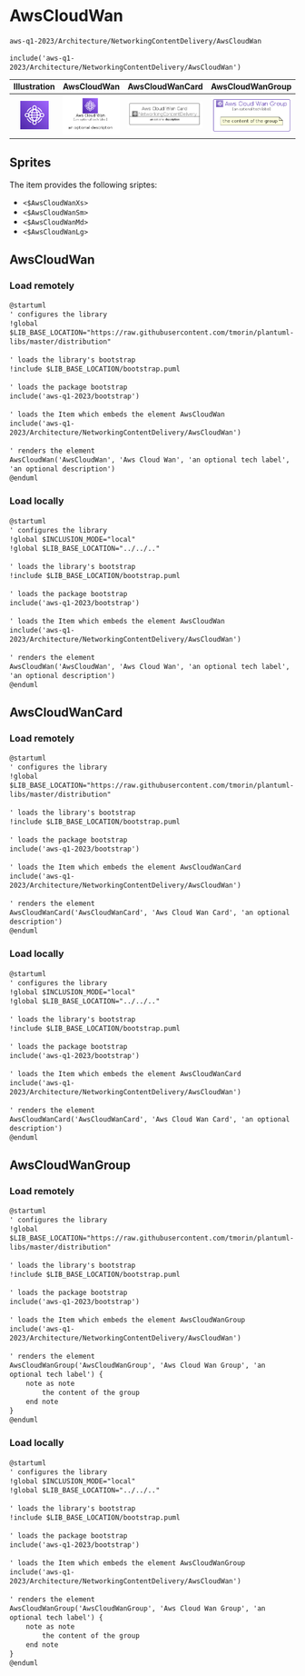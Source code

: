 # AwsCloudWan


```text
aws-q1-2023/Architecture/NetworkingContentDelivery/AwsCloudWan
```

```text
include('aws-q1-2023/Architecture/NetworkingContentDelivery/AwsCloudWan')
```



| Illustration | AwsCloudWan | AwsCloudWanCard | AwsCloudWanGroup |
| :---: | :---: | :---: | :---: |
| ![illustration for Illustration](../../../aws-q1-2023/Architecture/NetworkingContentDelivery/AwsCloudWan.png) | ![illustration for AwsCloudWan](../../../aws-q1-2023/Architecture/NetworkingContentDelivery/AwsCloudWan.Local.png) | ![illustration for AwsCloudWanCard](../../../aws-q1-2023/Architecture/NetworkingContentDelivery/AwsCloudWanCard.Local.png) | ![illustration for AwsCloudWanGroup](../../../aws-q1-2023/Architecture/NetworkingContentDelivery/AwsCloudWanGroup.Local.png) |



## Sprites
The item provides the following sriptes:

- `<$AwsCloudWanXs>`
- `<$AwsCloudWanSm>`
- `<$AwsCloudWanMd>`
- `<$AwsCloudWanLg>`





## AwsCloudWan

### Load remotely
```plantuml
@startuml
' configures the library
!global $LIB_BASE_LOCATION="https://raw.githubusercontent.com/tmorin/plantuml-libs/master/distribution"

' loads the library's bootstrap
!include $LIB_BASE_LOCATION/bootstrap.puml

' loads the package bootstrap
include('aws-q1-2023/bootstrap')

' loads the Item which embeds the element AwsCloudWan
include('aws-q1-2023/Architecture/NetworkingContentDelivery/AwsCloudWan')

' renders the element
AwsCloudWan('AwsCloudWan', 'Aws Cloud Wan', 'an optional tech label', 'an optional description')
@enduml
```

### Load locally
```plantuml
@startuml
' configures the library
!global $INCLUSION_MODE="local"
!global $LIB_BASE_LOCATION="../../.."

' loads the library's bootstrap
!include $LIB_BASE_LOCATION/bootstrap.puml

' loads the package bootstrap
include('aws-q1-2023/bootstrap')

' loads the Item which embeds the element AwsCloudWan
include('aws-q1-2023/Architecture/NetworkingContentDelivery/AwsCloudWan')

' renders the element
AwsCloudWan('AwsCloudWan', 'Aws Cloud Wan', 'an optional tech label', 'an optional description')
@enduml
```

## AwsCloudWanCard

### Load remotely
```plantuml
@startuml
' configures the library
!global $LIB_BASE_LOCATION="https://raw.githubusercontent.com/tmorin/plantuml-libs/master/distribution"

' loads the library's bootstrap
!include $LIB_BASE_LOCATION/bootstrap.puml

' loads the package bootstrap
include('aws-q1-2023/bootstrap')

' loads the Item which embeds the element AwsCloudWanCard
include('aws-q1-2023/Architecture/NetworkingContentDelivery/AwsCloudWan')

' renders the element
AwsCloudWanCard('AwsCloudWanCard', 'Aws Cloud Wan Card', 'an optional description')
@enduml
```

### Load locally
```plantuml
@startuml
' configures the library
!global $INCLUSION_MODE="local"
!global $LIB_BASE_LOCATION="../../.."

' loads the library's bootstrap
!include $LIB_BASE_LOCATION/bootstrap.puml

' loads the package bootstrap
include('aws-q1-2023/bootstrap')

' loads the Item which embeds the element AwsCloudWanCard
include('aws-q1-2023/Architecture/NetworkingContentDelivery/AwsCloudWan')

' renders the element
AwsCloudWanCard('AwsCloudWanCard', 'Aws Cloud Wan Card', 'an optional description')
@enduml
```

## AwsCloudWanGroup

### Load remotely
```plantuml
@startuml
' configures the library
!global $LIB_BASE_LOCATION="https://raw.githubusercontent.com/tmorin/plantuml-libs/master/distribution"

' loads the library's bootstrap
!include $LIB_BASE_LOCATION/bootstrap.puml

' loads the package bootstrap
include('aws-q1-2023/bootstrap')

' loads the Item which embeds the element AwsCloudWanGroup
include('aws-q1-2023/Architecture/NetworkingContentDelivery/AwsCloudWan')

' renders the element
AwsCloudWanGroup('AwsCloudWanGroup', 'Aws Cloud Wan Group', 'an optional tech label') {
    note as note
        the content of the group
    end note
}
@enduml
```

### Load locally
```plantuml
@startuml
' configures the library
!global $INCLUSION_MODE="local"
!global $LIB_BASE_LOCATION="../../.."

' loads the library's bootstrap
!include $LIB_BASE_LOCATION/bootstrap.puml

' loads the package bootstrap
include('aws-q1-2023/bootstrap')

' loads the Item which embeds the element AwsCloudWanGroup
include('aws-q1-2023/Architecture/NetworkingContentDelivery/AwsCloudWan')

' renders the element
AwsCloudWanGroup('AwsCloudWanGroup', 'Aws Cloud Wan Group', 'an optional tech label') {
    note as note
        the content of the group
    end note
}
@enduml
```

